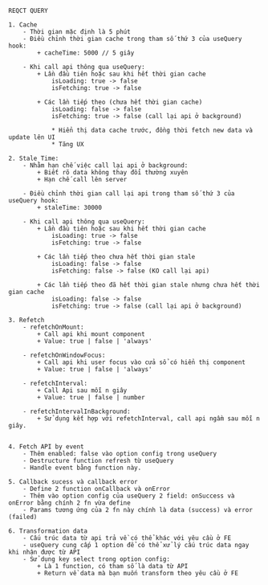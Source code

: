     REQCT QUERY

    1. Cache
        - Thời gian mặc định là 5 phút
        - Điều chỉnh thời gian cache trong tham số thứ 3 của useQuery hook:
            + cacheTime: 5000 // 5 giây

        - Khi call api thông qua useQuery:
            + Lần đầu tiên hoặc sau khi hết thời gian cache
                isLoading: true -> false
                isFetching: true -> false

            + Các lần tiếp theo (chưa hết thời gian cache)
                isLoading: false -> false
                isFetching: true -> false (call lại api ở background)

                * Hiển thị data cache trước, đồng thời fetch new data và update lên UI
                * Tăng UX

    2. Stale Time:
        - Nhằm hạn chế việc call lại api ở background:
            + Biết rõ data không thay đổi thường xuyên
            + Hạn chế call lên server

        - Điều chỉnh thời gian call lại api trong tham số thứ 3 của useQuery hook:
            + staleTime: 30000

        - Khi call api thông qua useQuery:
            + Lần đầu tiên hoặc sau khi hết thời gian cache
                isLoading: true -> false
                isFetching: true -> false

            + Các lần tiếp theo chưa hết thời gian stale
                isLoading: false -> false
                isFetching: false -> false (KO call lại api)

            + Các lần tiếp theo đã hết thời gian stale nhưng chưa hết thời gian cache
                isLoading: false -> false
                isFetching: true -> false (call lại api ở background)

    3. Refetch
        - refetchOnMount:
            + Call api khi mount component
            + Value: true | false | 'always'

        - refetchOnWindowFocus:
            + Call api khi user focus vào cửa sổ có hiển thị component
            + Value: true | false | 'always'

        - refetchInterval:
            + Call Api sau mỗi n giây
            + Value: true | false | number

        - refetchIntervalInBackground:
            + Sử dụng kết hợp với refetchInterval, call api ngầm sau mỗi n giây.


    4. Fetch API by event
        - Thêm enabled: false vào option config trong useQuery
        - Destructure function refresh từ useQuery
        - Handle event bằng function này.

    5. Callback sucess và callback error
        - Define 2 function onCallback và onError
        - Thêm vào option config của useQuery 2 field: onSuccess và onError bằng chính 2 fn vừa define
        - Params tương ứng của 2 fn này chính là data (success) và error (failed)

    6. Transformation data
        - Cấu trúc data từ api trả về có thể khác với yêu cầu ở FE
        - useQuery cung cấp 1 option để có thể xử lý cấu trúc data ngay khi nhận được từ API
        - Sử dụng key select trong option config:
            + Là 1 function, có tham số là data từ API
            + Return về data mà bạn muốn transform theo yêu cầu ở FE
